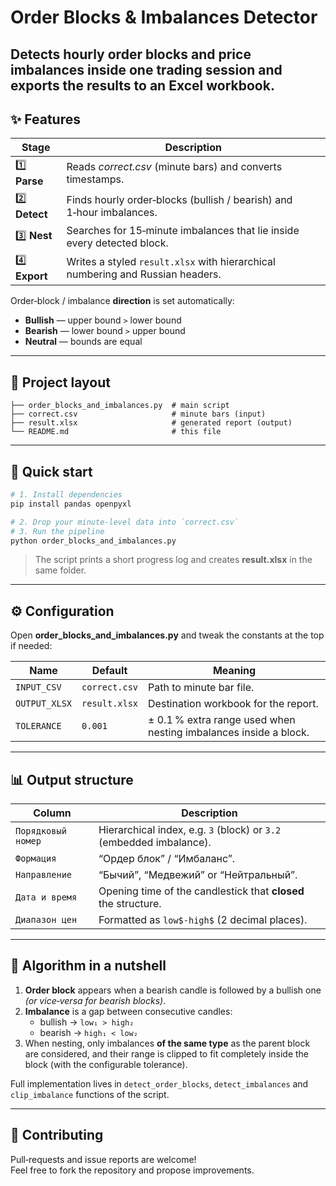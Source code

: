 # Order Blocks & Imbalances Detector

Detects hourly **order blocks** and price **imbalances** inside one trading session and
exports the results to an Excel workbook.
---

## ✨ Features

| Stage | Description |
|-------|-------------|
| 1️⃣ **Parse** | Reads *correct.csv* (minute bars) and converts timestamps. |
| 2️⃣ **Detect** | Finds hourly order‑blocks (bullish / bearish) and 1‑hour imbalances. |
| 3️⃣ **Nest** | Searches for 15‑minute imbalances that lie inside every detected block. |
| 4️⃣ **Export** | Writes a styled `result.xlsx` with hierarchical numbering and Russian headers. |

Order‑block / imbalance **direction** is set automatically:

* **Bullish** — upper bound `>` lower bound  
* **Bearish** — lower bound `>` upper bound  
* **Neutral** — bounds are equal

---

## 📂 Project layout

```
├── order_blocks_and_imbalances.py  # main script
├── correct.csv                     # minute bars (input)
├── result.xlsx                     # generated report (output)
└── README.md                       # this file
```

---

## 🚀 Quick start

```bash
# 1. Install dependencies
pip install pandas openpyxl

# 2. Drop your minute‑level data into `correct.csv`
# 3. Run the pipeline
python order_blocks_and_imbalances.py
```

> The script prints a short progress log and creates **result.xlsx** in the same folder.

---

## ⚙️ Configuration

Open **order_blocks_and_imbalances.py** and tweak the constants at the top if needed:

| Name          | Default | Meaning |
|---------------|---------|---------|
| `INPUT_CSV`   | `correct.csv` | Path to minute bar file. |
| `OUTPUT_XLSX` | `result.xlsx` | Destination workbook for the report. |
| `TOLERANCE`   | `0.001` | ± 0.1 % extra range used when nesting imbalances inside a block. |

---

## 📊 Output structure

Column | Description
-------|------------
`Порядковый номер` | Hierarchical index, e.g. `3` (block) or `3.2` (embedded imbalance).
`Формация`         | “Ордер блок” / “Имбаланс”.
`Направление`      | “Бычий”, “Медвежий” or “Нейтральный”.
`Дата и время`     | Opening time of the candlestick that **closed** the structure.
`Диапазон цен`     | Formatted as `low$‑high$` (2 decimal places).

---

## 🧮 Algorithm in a nutshell

1. **Order block** appears when a bearish candle is followed by a bullish one  
   *(or vice‑versa for bearish blocks)*.
2. **Imbalance** is a gap between consecutive candles:
   * bullish → `low₁ > high₂`
   * bearish → `high₁ < low₂`
3. When nesting, only imbalances **of the same type** as the parent block are considered,
   and their range is clipped to fit completely inside the block
   (with the configurable tolerance).

Full implementation lives in `detect_order_blocks`, `detect_imbalances`
and `clip_imbalance` functions of the script.

---

## 🤝 Contributing

Pull‑requests and issue reports are welcome!  
Feel free to fork the repository and propose improvements.
